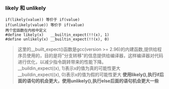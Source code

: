 ### likely 和 unlikely ###
```
if(likely(value)) 等价于 if(value)
if(unlikely(value)) 等价于 if(value) 
两个宏函数在内核中定义
#define likely(x)	__builtin_expect(!!(x), 1)
#define unlikely(x)	__builtin_expect(!!(x), 0)
```
> 这里的__built_expect()函数是gcc(version >= 2.96)的内建函数,提供给程序员使用的，目的是将"分支转移"的信息提供给编译器，这样编译器对代码进行优化，以减少指令跳转带来的性能下降。  
> __buildin_expect((x), 1)表示x的值为真的可能性更大  
>__buildin_expect((x), 0)表示x的值为假的可能性更大
>**使用likely(),执行if后面的语句的机会更大，使用unlikely(),执行else后面的语句机会更大一些**




